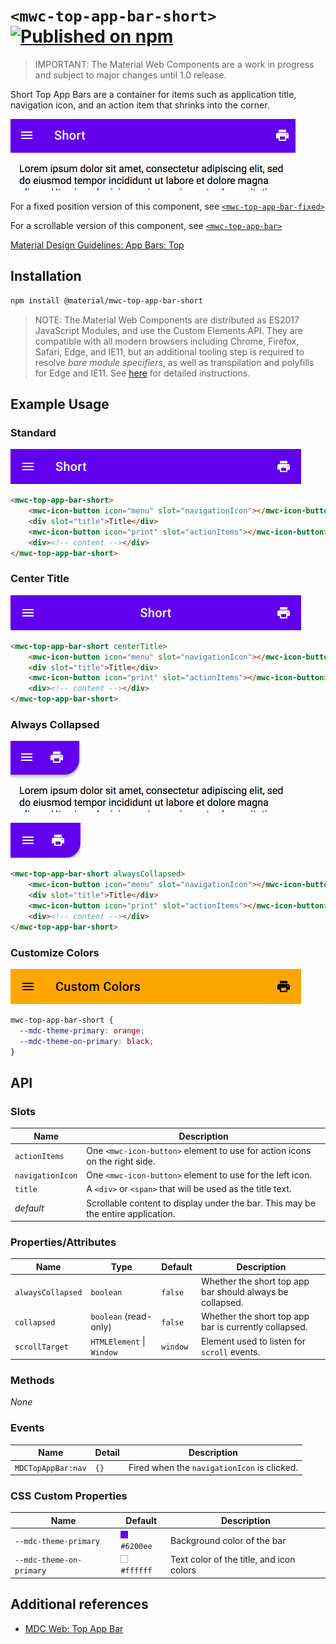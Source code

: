 # `<mwc-top-app-bar-short>` [![Published on npm](https://img.shields.io/npm/v/@material/mwc-top-app-bar-short.svg)](https://www.npmjs.com/package/@material/mwc-top-app-bar-short)

> IMPORTANT: The Material Web Components are a work in progress and subject to
> major changes until 1.0 release.

Short Top App Bars are a container for items such as application title, navigation icon, and an action item that shrinks into the corner.

![](images/short.gif)

For a fixed position version of this component, see [`<mwc-top-app-bar-fixed>`](http://github.com/material-components/material-components-web-components/tree/master/packages/top-app-bar-fixed)

For a scrollable version of this component, see [`<mwc-top-app-bar>`](http://github.com/material-components/material-components-web-components/tree/master/packages/top-app-bar)

[Material Design Guidelines: App Bars: Top](https://material.io/design/components/app-bars-top.html)

## Installation

```sh
npm install @material/mwc-top-app-bar-short
```

> NOTE: The Material Web Components are distributed as ES2017 JavaScript
> Modules, and use the Custom Elements API. They are compatible with all modern
> browsers including Chrome, Firefox, Safari, Edge, and IE11, but an additional
> tooling step is required to resolve *bare module specifiers*, as well as
> transpilation and polyfills for Edge and IE11. See
> [here](https://github.com/material-components/material-components-web-components#quick-start)
> for detailed instructions.

## Example Usage

### Standard

<img src="images/standard.png" height="56px">

```html
<mwc-top-app-bar-short>
    <mwc-icon-button icon="menu" slot="navigationIcon"></mwc-icon-button>
    <div slot="title">Title</div>
    <mwc-icon-button icon="print" slot="actionItems"></mwc-icon-button>
    <div><!-- content --></div>
</mwc-top-app-bar-short>
```

### Center Title

<img src="images/center_title.png" height="56px">

```html
<mwc-top-app-bar-short centerTitle>
    <mwc-icon-button icon="menu" slot="navigationIcon"></mwc-icon-button>
    <div slot="title">Title</div>
    <mwc-icon-button icon="print" slot="actionItems"></mwc-icon-button>
    <div><!-- content --></div>
</mwc-top-app-bar-short>
```

### Always Collapsed

![](images/collapsed.gif)

<img src="images/collapsed.png" height="56px">

```html
<mwc-top-app-bar-short alwaysCollapsed>
    <mwc-icon-button icon="menu" slot="navigationIcon"></mwc-icon-button>
    <div slot="title">Title</div>
    <mwc-icon-button icon="print" slot="actionItems"></mwc-icon-button>
    <div><!-- content --></div>
</mwc-top-app-bar-short>
```

### Customize Colors

<img src="images/custom_colors.png" height="56px">

```css
mwc-top-app-bar-short {
  --mdc-theme-primary: orange;
  --mdc-theme-on-primary: black;
}
```

## API

### Slots
| Name | Description
| ---- | -----------
| `actionItems` | One `<mwc-icon-button>` element to use for action icons on the right side.
| `navigationIcon` | One `<mwc-icon-button>` element to use for the left icon.
| `title` | A `<div>` or `<span>` that will be used as the title text.
| _default_ | Scrollable content to display under the bar. This may be the entire application.

### Properties/Attributes
| Name | Type | Default | Description
| ---- | ---- | ------- | -----------
| `alwaysCollapsed` | `boolean` | `false` | Whether the short top app bar should always be collapsed.
| `collapsed` | `boolean` (read-only) | `false` | Whether the short top app bar is currently collapsed.
| `scrollTarget` | `HTMLElement` \| `Window` | `window` | Element used to listen for `scroll` events.

### Methods
*None*

### Events

| Name | Detail | Description
| ---- | ------ | -----------
| `MDCTopAppBar:nav` | `{}` | Fired when the `navigationIcon` is clicked.

### CSS Custom Properties

| Name | Default | Description
| ---- | ------- | -----------
| `--mdc-theme-primary` | ![](images/color_6200ee.png) `#6200ee` | Background color of the bar
| `--mdc-theme-on-primary` | ![](images/color_ffffff.png) `#ffffff` | Text color of the title, and icon colors

## Additional references

- [MDC Web: Top App Bar](https://material.io/develop/web/components/top-app-bar/)